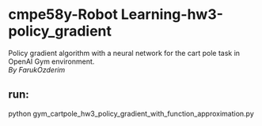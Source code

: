 # cmpe58y-Robot Learning-hw3-policy_gradient
Policy gradient algorithm with a neural network for the cart pole task in OpenAI Gym environment.  
_By FarukOzderim_  

## run:  
python gym_cartpole_hw3_policy_gradient_with_function_approximation.py
